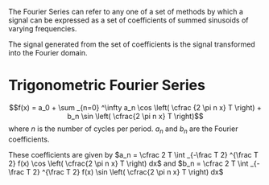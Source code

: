 The Fourier Series can refer to any one of a set of methods by which a signal can be expressed as a set of coefficients of summed sinusoids of varying frequencies.

The signal generated from the set of coefficients is the signal transformed into the Fourier domain.

# Trigonometric Fourier Series
$$f(x) = a_0 + \sum _{n=0} ^\infty a_n \cos \left( \cfrac {2 \pi n x} T \right) + b_n \sin \left( \cfrac{2 \pi n x} T \right)$$
where $n$ is the number of cycles per period. $a_n$ and $b_n$ are the Fourier coefficients.

These coefficients are given by $a_n = \cfrac 2 T \int _{-\frac T 2} ^{\frac T 2} f(x) \cos \left( \cfrac{2 \pi n x} T \right) dx$ and $b_n = \cfrac 2 T \int _{-\frac T 2} ^{\frac T 2} f(x) \sin \left( \cfrac{2 \pi n x} T \right) dx$
